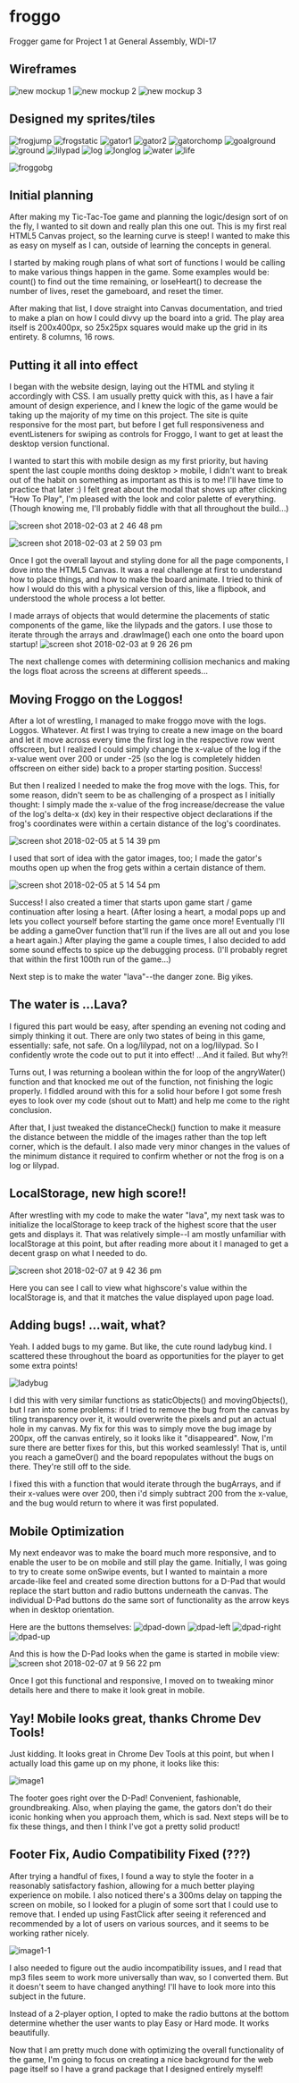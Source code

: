 # froggo
Frogger game for Project 1 at General Assembly, WDI-17

## Wireframes

![new mockup 1](https://user-images.githubusercontent.com/25888207/35771707-fb21e5e8-08e5-11e8-9b9f-e6ee28194b1c.png)
![new mockup 2](https://user-images.githubusercontent.com/25888207/35771708-fb39f958-08e5-11e8-8f4a-ca5b0632d888.png)
![new mockup 3](https://user-images.githubusercontent.com/25888207/35771709-fb5084de-08e5-11e8-8a7a-b059503eb77a.png)

## Designed my sprites/tiles
![frogjump](https://user-images.githubusercontent.com/25888207/35771673-b631e24e-08e5-11e8-9eca-c129e566715d.png)
![frogstatic](https://user-images.githubusercontent.com/25888207/35771674-b6449e7a-08e5-11e8-80db-888d064394d7.png)
![gator1](https://user-images.githubusercontent.com/25888207/35771675-b6560750-08e5-11e8-8dbd-5b1d15f2d779.png)
![gator2](https://user-images.githubusercontent.com/25888207/35771676-b66a1448-08e5-11e8-8c9c-70f3bd500b0c.png)
![gatorchomp](https://user-images.githubusercontent.com/25888207/35771677-b67cb4d6-08e5-11e8-9e57-f09e51e4fd64.png)
![goalground](https://user-images.githubusercontent.com/25888207/35771678-b6905928-08e5-11e8-84f3-8a66543c54b2.png)
![ground](https://user-images.githubusercontent.com/25888207/35771679-b6a3ee5c-08e5-11e8-9453-bf421a21d7b0.png)
![lilypad](https://user-images.githubusercontent.com/25888207/35771680-b6bd13a0-08e5-11e8-9461-57685acbb317.png)
![log](https://user-images.githubusercontent.com/25888207/35771681-b6cf6618-08e5-11e8-89f3-f64a0179152c.png)
![longlog](https://user-images.githubusercontent.com/25888207/35771682-b6e5b472-08e5-11e8-9171-1786d433ac94.png)
![water](https://user-images.githubusercontent.com/25888207/35771683-b6fca5ba-08e5-11e8-800b-0e9eae866558.png)
![life](https://user-images.githubusercontent.com/25888207/35774526-efe1d0e4-0926-11e8-8bac-72910a4aae81.png)

![froggobg](https://user-images.githubusercontent.com/25888207/35771672-b61f95da-08e5-11e8-987d-e30fc3ffc00e.jpg)

## Initial planning

After making my Tic-Tac-Toe game and planning the logic/design sort of on the fly, I wanted to sit down and really plan this one out. This is my first real HTML5 Canvas project, so the learning curve is steep! I wanted to make this as easy on myself as I can, outside of learning the concepts in general. 

I started by making rough plans of what sort of functions I would be calling to make various things happen in the game. Some examples would be: count() to find out the time remaining, or loseHeart() to decrease the number of lives, reset the gameboard, and reset the timer. 

After making that list, I dove straight into Canvas documentation, and tried to make a plan on how I could divvy up the board into a grid. The play area itself is 200x400px, so 25x25px squares would make up the grid in its entirety. 8 columns, 16 rows.

## Putting it all into effect

I began with the website design, laying out the HTML and styling it accordingly with CSS. I am usually pretty quick with this, as I have a fair amount of design experience, and I knew the logic of the game would be taking up the majority of my time on this project. The site is quite responsive for the most part, but before I get full responsiveness and eventListeners for swiping as controls for Froggo, I want to get at least the desktop version functional. 

I wanted to start this with mobile design as my first priority, but having spent the last couple months doing desktop > mobile, I didn't want to break out of the habit on something as important as this is to me! I'll have time to practice that later :) I felt great about the modal that shows up after clicking "How To Play", I'm pleased with the look and color palette of everything. (Though knowing me, I'll probably fiddle with that all throughout the build...) 

![screen shot 2018-02-03 at 2 46 48 pm](https://user-images.githubusercontent.com/25888207/35774565-441a935c-0928-11e8-99f3-0a7fa89e4584.png)

![screen shot 2018-02-03 at 2 59 03 pm](https://user-images.githubusercontent.com/25888207/35774577-84655ad2-0928-11e8-877c-4745044af937.png)


Once I got the overall layout and styling done for all the page components, I dove into the HTML5 Canvas. It was a real challenge at first to understand how to place things, and how to make the board animate. I tried to think of how I would do this with a physical version of this, like a flipbook, and understood the whole process a lot better. 

I made arrays of objects that would determine the placements of static components of the game, like the lilypads and the gators. I use those to iterate through the arrays and .drawImage() each one onto the board upon startup! 
![screen shot 2018-02-03 at 9 26 26 pm](https://user-images.githubusercontent.com/25888207/35774590-f0a3861a-0928-11e8-9cda-3cf1531aa1c0.png)

The next challenge comes with determining collision mechanics and making the logs float across the screens at different speeds...

## Moving Froggo on the Loggos!

After a lot of wrestling, I managed to make froggo move with the logs. Loggos. Whatever. At first I was trying to create a new image on the board and let it move across every time the first log in the respective row went offscreen, but I realized I could simply change the x-value of the log if the x-value went over 200 or under -25 (so the log is completely hidden offscreen on either side) back to a proper starting position. Success!

But then I realized I needed to make the frog move with the logs. This, for some reason, didn't seem to be as challenging of a prospect as I initially thought: I simply made the x-value of the frog increase/decrease the value of the log's delta-x (dx) key in their respective object declarations if the frog's coordinates were within a certain distance of the log's coordinates.

![screen shot 2018-02-05 at 5 14 39 pm](https://user-images.githubusercontent.com/25888207/35837001-313af508-0a98-11e8-9c7f-44edfb579b4e.png) 

I used that sort of idea with the gator images, too; I made the gator's mouths open up when the frog gets within a certain distance of them. 

![screen shot 2018-02-05 at 5 14 54 pm](https://user-images.githubusercontent.com/25888207/35837002-314e3f1e-0a98-11e8-8aa1-5735297c39af.png)

Success! I also created a timer that starts upon game start / game continuation after losing a heart. (After losing a heart, a modal pops up and lets you collect yourself before starting the game once more! Eventually I'll be adding a gameOver function that'll run if the lives are all out and you lose a heart again.) After playing the game a couple times, I also decided to add some sound effects to spice up the debugging process. (I'll probably regret that within the first 100th run of the game...)

Next step is to make the water "lava"--the danger zone. Big yikes. 

## The water is ...Lava? 

I figured this part would be easy, after spending an evening not coding and simply thinking it out. There are only two states of being in this game, essentially: safe, not safe. On a log/lilypad, not on a log/lilypad. So I confidently wrote the code out to put it into effect! ...And it failed. But why?! 

Turns out, I was returning a boolean within the for loop of the angryWater() function and that knocked me out of the function, not finishing the logic properly. I fiddled around with this for a solid hour before I got some fresh eyes to look over my code (shout out to Matt) and help me come to the right conclusion. 

After that, I just tweaked the distanceCheck() function to make it measure the distance between the middle of the images rather than the top left corner, which is the default. I also made very minor changes in the values of the minimum distance it required to confirm whether or not the frog is on a log or lilypad. 

## LocalStorage, new high score!! 

After wrestling with my code to make the water "lava", my next task was to initialize the localStorage to keep track of the highest score that the user gets and displays it. That was relatively simple--I am mostly unfamiliar with localStorage at this point, but after reading more about it I managed to get a decent grasp on what I needed to do. 

![screen shot 2018-02-07 at 9 42 36 pm](https://user-images.githubusercontent.com/25888207/35957337-f0985090-0c4f-11e8-94c7-a84283838124.png)

Here you can see I call to view what highscore's value within the localStorage is, and that it matches the value displayed upon page load.

## Adding bugs! ...wait, what? 

Yeah. I added bugs to my game. But like, the cute round ladybug kind. I scattered these throughout the board as opportunities for the player to get some extra points! 

![ladybug](https://user-images.githubusercontent.com/25888207/35957392-3109b736-0c50-11e8-8736-6c117b0d7f1c.gif)

I did this with very similar functions as staticObjects() and movingObjects(), but I ran into some problems: if I tried to remove the bug from the canvas by tiling transparency over it, it would overwrite the pixels and put an actual hole in my canvas. My fix for this was to simply move the bug image by 200px, off the canvas entirely, so it looks like it "disappeared". Now, I'm sure there are better fixes for this, but this worked seamlessly! That is, until you reach a gameOver() and the board repopulates without the bugs on there. They're still off to the side. 

I fixed this with a function that would iterate through the bugArrays, and if their x-values were over 200, then i'd simply subtract 200 from the x-value, and the bug would return to where it was first populated.

## Mobile Optimization

My next endeavor was to make the board much more responsive, and to enable the user to be on mobile and still play the game. Initially, I was going to try to create some onSwipe events, but I wanted to maintain a more arcade-like feel and created some direction buttons for a D-Pad that would replace the start button and radio buttons underneath the canvas. The individual D-Pad buttons do the same sort of functionality as the arrow keys when in desktop orientation. 

Here are the buttons themselves: 
![dpad-down](https://user-images.githubusercontent.com/25888207/35957640-866195f4-0c51-11e8-967d-b9fe91feaa76.png)
![dpad-left](https://user-images.githubusercontent.com/25888207/35957641-867825c6-0c51-11e8-9982-e41c6aa450d1.png)
![dpad-right](https://user-images.githubusercontent.com/25888207/35957642-86a3c276-0c51-11e8-9f3b-169f6cfe3fe5.png)
![dpad-up](https://user-images.githubusercontent.com/25888207/35957643-86c26c76-0c51-11e8-8ac1-6c76a4e25870.png)

And this is how the D-Pad looks when the game is started in mobile view: 
![screen shot 2018-02-07 at 9 56 22 pm](https://user-images.githubusercontent.com/25888207/35957700-c7343ad2-0c51-11e8-85d4-708d28ca5dd1.png)

Once I got this functional and responsive, I moved on to tweaking minor details here and there to make it look great in mobile. 

## Yay! Mobile looks great, thanks Chrome Dev Tools! 

Just kidding. It looks great in Chrome Dev Tools at this point, but when I actually load this game up on my phone, it looks like this: 

![image1](https://user-images.githubusercontent.com/25888207/35957746-0f4221cc-0c52-11e8-9974-27812e38736e.png)

The footer goes right over the D-Pad! Convenient, fashionable, groundbreaking. Also, when playing the game, the gators don't do their iconic honking when you approach them, which is sad. Next steps will be to fix these things, and then I think I've got a pretty solid product! 

## Footer Fix, Audio Compatibility Fixed (???)

After trying a handful of fixes, I found a way to style the footer in a reasonably satisfactory fashion, allowing for a much better playing experience on mobile. I also noticed there's a 300ms delay on tapping the screen on mobile, so I looked for a plugin of some sort that I could use to remove that. I ended up using FastClick after seeing it referenced and recommended by a lot of users on various sources, and it seems to be working rather nicely. 

![image1-1](https://user-images.githubusercontent.com/25888207/35993201-6d0526dc-0cc1-11e8-87df-42035f53c5e2.png)

I also needed to figure out the audio incompatibility issues, and I read that mp3 files seem to work more universally than wav, so I converted them. But it doesn't seem to have changed anything! I'll have to look more into this subject in the future.

Instead of a 2-player option, I opted to make the radio buttons at the bottom determine whether the user wants to play Easy or Hard mode. It works beautifully. 

Now that I am pretty much done with optimizing the overall functionality of the game, I'm going to focus on creating a nice background for the web page itself so I have a grand package that I designed entirely myself! 
